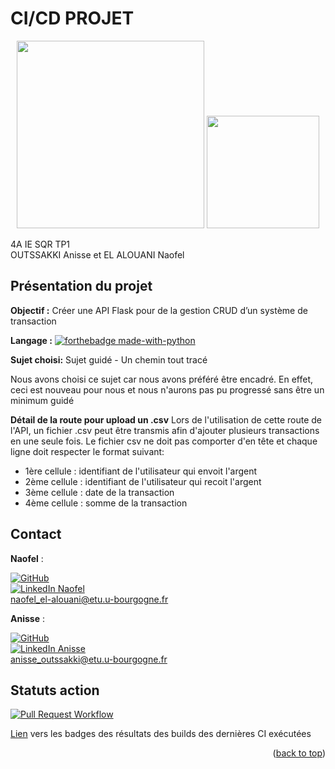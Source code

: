 <a name="readme-top"></a>

# CI/CD PROJET


<p align="center">
  <img src="https://user-images.githubusercontent.com/93181410/166483696-8a4daae2-d6e3-4a61-b425-f5118cc6e085.png" width="300"/>
  <img src="https://user-images.githubusercontent.com/93181410/210587101-8d27cb1b-14ed-4bad-8c16-a579c4ad7289.png" width="180"/>
</p>

4A IE SQR TP1  
OUTSSAKKI Anisse et EL ALOUANI Naofel

## Présentation du projet

**Objectif :** Créer une API Flask pour de la gestion CRUD d’un système de transaction

**Langage :** [![forthebadge made-with-python](http://ForTheBadge.com/images/badges/made-with-python.svg)](https://www.python.org/)

**Sujet choisi:** Sujet guidé - Un chemin tout tracé

Nous avons choisi ce sujet car nous avons préféré être encadré. En effet, ceci est nouveau pour nous et nous n'aurons pas pu progressé sans être un minimum guidé

**Détail de la route pour upload un .csv** 
Lors de l'utilisation de cette route de l'API, un fichier .csv peut être transmis afin d'ajouter plusieurs transactions en une seule fois.
Le fichier csv ne doit pas comporter d'en tête et chaque ligne doit respecter le format suivant: 
- 1ère cellule : identifiant de l'utilisateur qui envoit l'argent
- 2ème cellule : identifiant de l'utilisateur qui recoit l'argent
- 3ème cellule : date de la transaction
- 4ème cellule : somme de la transaction

## Contact

**Naofel** : 

[![GitHub][github-shield1]][github-url]     
[![LinkedIn Naofel][linkedin-shield]][linkedin-url]    
naofel_el-alouani@etu.u-bourgogne.fr


**Anisse** : 

[![GitHub][github-shield2]][github-url1]   
[![LinkedIn Anisse][linkedin-shield]][linkedin-url2]  
anisse_outssakki@etu.u-bourgogne.fr



## Statuts action

[![Pull Request Workflow](https://github.com/Naofel-eal/4A_SQR_CI-CD/actions/workflows/blank.yml/badge.svg)](https://github.com/Naofel-eal/4A_SQR_CI-CD/actions/workflows/blank.yml)

[Lien](https://github.com/Naofel-eal/4A_SQR_CI-CD/blob/main/.github/workflows/README.md) vers les badges des résultats des builds des dernières CI exécutées

<p align="right">(<a href="#readme-top">back to top</a>)</p>

[linkedin-shield]: https://img.shields.io/badge/-LinkedIn-black.svg?style=for-the-badge&logo=linkedin&colorB=555
[linkedin-url]: https://www.linkedin.com/in/naofel-el-alouani-83a947197/
[linkedin-url2]: https://www.linkedin.com/in/anisse-outssakki-101926199/
[github-shield1]: https://img.shields.io/github/followers/AnisseO?style=social
[github-shield2]: https://img.shields.io/github/followers/Naofel-eal?style=social
[github-url]: https://github.com/Naofel-eal
[github-url1]: https://github.com/AnisseO
[mail-shield]: https://www.icone-png.com/png/10/9870.png
